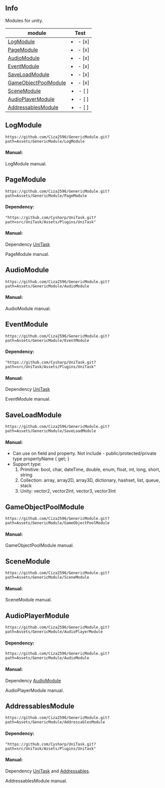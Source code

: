 ## Info
Modules for unity.

module | Test |
--- | :---: |
[LogModule](#logmodule) | <li>- [x] </li> |
[PageModule](#pagemodule) | <li>- [x] </li> |
[AudioModule](#audiomodule) | <li>- [x] </li> |
[EventModule](#eventmodule) | <li>- [x] </li> |
[SaveLoadModule](#saveloadmodule) | <li>- [x] </li> |
[GameObjectPoolModule](#gameobjectpoolmodule) | <li>- [x] </li> |
[SceneModule](#scenemodule) | <li>- [ ] </li> |
[AudioPlayerModule](#audioplayermodule) | <li>- [ ] </li> |
[AddressablesModule](#addressablesmodule) | <li>- [ ] </li> |

## LogModule
```
https://github.com/Ciza2596/GenericModule.git?path=Assets/GenericModule/LogModule
```

#### Manual:
LogModule manual.


## PageModule
```
https://github.com/Ciza2596/GenericModule.git?path=Assets/GenericModule/PageModule
```
#### Dependency:
```
"https://github.com/Cysharp/UniTask.git?path=src/UniTask/Assets/Plugins/UniTask"
```

#### Manual:
Dependency [UniTask](https://github.com/Cysharp/UniTask)

PageModule manual.



## AudioModule
```
https://github.com/Ciza2596/GenericModule.git?path=Assets/GenericModule/AudioModule
```

#### Manual:
AudioModule manual.


## EventModule
```
https://github.com/Ciza2596/GenericModule.git?path=Assets/GenericModule/EventModule
```
#### Dependency:
```
"https://github.com/Cysharp/UniTask.git?path=src/UniTask/Assets/Plugins/UniTask"
```

#### Manual:
Dependency [UniTask](https://github.com/Cysharp/UniTask)

EventModule manual.


## SaveLoadModule
```
https://github.com/Ciza2596/GenericModule.git?path=Assets/GenericModule/SaveLoadModule
```

#### Manual:
- Can use on field and property. Not include - public/protected/private type propertyName { get; }
- Support type:
  1. Primitive: bool, char, dateTime, double, enum, float, int, long, short, string
  2. Collection: array, array2D, array3D, dictionary, hashset, list, queue, stack
  3. Unity: vector2, vector2Int, vector3, vector3Int

## GameObjectPoolModule
```
https://github.com/Ciza2596/GenericModule.git?path=Assets/GenericModule/GameObjectPoolModule
```

#### Manual:
GameObjectPoolModule manual.


## SceneModule
```
https://github.com/Ciza2596/GenericModule.git?path=Assets/GenericModule/SceneModule
```

#### Manual:
SceneModule manual.


## AudioPlayerModule
```
https://github.com/Ciza2596/GenericModule.git?path=Assets/GenericModule/AudioPlayerModule
```
#### Dependency:
```
https://github.com/Ciza2596/GenericModule.git?path=Assets/GenericModule/AudioModule
```

#### Manual:
Dependency [AudioModule](#audiomodule)

AudioPlayerModule manual.

## AddressablesModule
```
https://github.com/Ciza2596/GenericModule.git?path=Assets/GenericModule/AddressablesModule
```
#### Dependency:
```
"https://github.com/Cysharp/UniTask.git?path=src/UniTask/Assets/Plugins/UniTask"
```

#### Manual:
Dependency [UniTask](https://github.com/Cysharp/UniTask) and [Addressables](https://docs.unity3d.com/Packages/com.unity.addressables@1.21/manual/index.html).

AddressablesModule manual.
